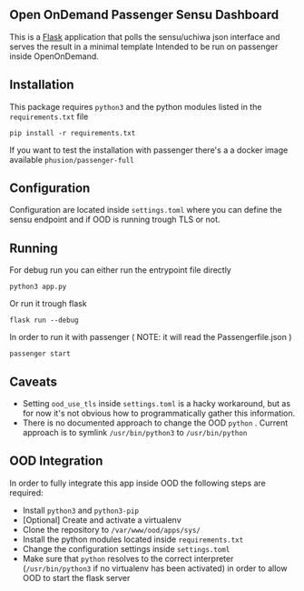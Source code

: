 ## Open OnDemand Passenger Sensu Dashboard

This is a [Flask](http://flask.pocoo.org/) application that polls the sensu/uchiwa json interface and serves the result in a minimal template
Intended to be run on passenger inside OpenOnDemand.

## Installation
This package requires `python3` and the python modules listed in the `requirements.txt` file
```
pip install -r requirements.txt
```
If you want to test the installation with passenger there's a a docker image available `phusion/passenger-full`

## Configuration
Configuration are located inside `settings.toml` where you can define the sensu endpoint and if OOD is running trough TLS or not. 

## Running
For debug run you can either run the entrypoint file directly
```
python3 app.py
```
Or run it trough flask
```
flask run --debug
```
In order to run it with passenger ( NOTE: it will read the Passengerfile.json )
```
passenger start
```
## Caveats
- Setting `ood_use_tls` inside `settings.toml` is a hacky workaround, but as for now it's not obvious how to programmatically gather this information.
- There is no documented approach to change the OOD `python` . Current approach is to symlink `/usr/bin/python3` to `/usr/bin/python`

## OOD Integration
In order to fully integrate this app inside OOD the following steps are required:
- Install `python3` and `python3-pip`
- [Optional] Create and activate a virtualenv
- Clone the repository to `/var/www/ood/apps/sys/`
- Install the python modules located inside `requirements.txt`
- Change the configuration settings inside `settings.toml`
- Make sure that `python` resolves to the correct interpreter (`/usr/bin/python3` if no virtualenv has been activated) in order to allow OOD to start the flask server